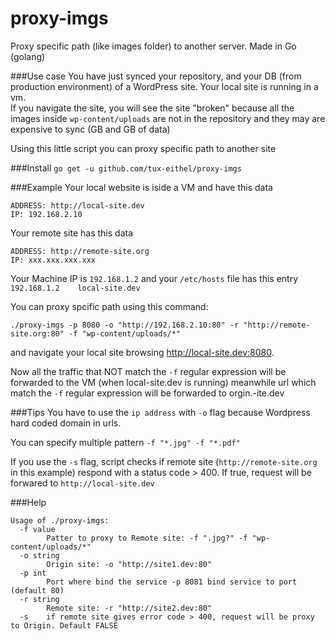 # proxy-imgs
Proxy specific path (like images folder) to another server. Made in Go (golang)

###Use case
You have just synced your repository, and your DB (from production environment) of a WordPress site. Your local site is running in a vm.  
If you navigate the site, you will see the site "broken" because all the images inside `wp-content/uploads` are not in the repository and they may are expensive to sync (GB and GB of data)

Using this little script you can proxy specific path to another site

###Install
`go get -u github.com/tux-eithel/proxy-imgs`

###Example
Your local website is iside a VM and have this data

```
ADDRESS: http://local-site.dev
IP: 192.168.2.10

```
Your remote site has this data
```
ADDRESS: http://remote-site.org
IP: xxx.xxx.xxx.xxx
```
Your Machine IP is `192.168.1.2` and your `/etc/hosts` file has this entry `192.168.1.2    local-site.dev`

You can proxy spcific path using this command:
```
./proxy-imgs -p 8080 -o "http://192.168.2.10:80" -r "http://remote-site.org:80" -f "wp-content/uploads/*"
```
and navigate your local site browsing http://local-site.dev:8080.


Now all the traffic that NOT match the  `-f` regular expression will be forwarded to the VM (when local-site.dev is running) meanwhile url which match the `-f` regular expression will be forwarded to orgin.-ite.dev

###Tips
You have to use the `ip address` with `-o` flag because Wordpress hard coded domain in urls.

You can specify multiple pattern `-f "*.jpg" -f "*.pdf"`

If you use the `-s` flag, script checks if remote site (`http://remote-site.org` in this example) respond with a status code > 400. If true, request will be forwared to `http://local-site.dev`

###Help
```
Usage of ./proxy-imgs:
  -f value
    	Patter to proxy to Remote site: -f ".jpg?" -f "wp-content/uploads/*"
  -o string
    	Origin site: -o "http://site1.dev:80"
  -p int
    	Port where bind the service -p 8081 bind service to port (default 80)
  -r string
    	Remote site: -r "http://site2.dev:80"
  -s	if remote site gives error code > 400, request will be proxy to Origin. Default FALSE

```